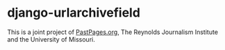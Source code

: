 # django-urlarchivefield

This is a joint project of [PastPages.org](http://pastpages.org), The Reynolds Journalism Institute and the University of Missouri.
